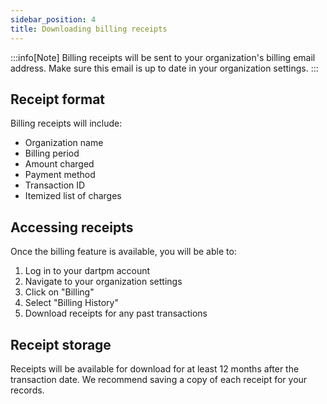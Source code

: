 ```yaml
---
sidebar_position: 4
title: Downloading billing receipts
---
```


:::info[Note]
Billing receipts will be sent to your organization's billing email address. Make sure this email is up to date in your organization settings.
:::

## Receipt format

Billing receipts will include:

- Organization name
- Billing period
- Amount charged
- Payment method
- Transaction ID
- Itemized list of charges

## Accessing receipts

Once the billing feature is available, you will be able to:

1. Log in to your dartpm account
2. Navigate to your organization settings
3. Click on "Billing"
4. Select "Billing History"
5. Download receipts for any past transactions

## Receipt storage

Receipts will be available for download for at least 12 months after the transaction date. We recommend saving a copy of each receipt for your records. 